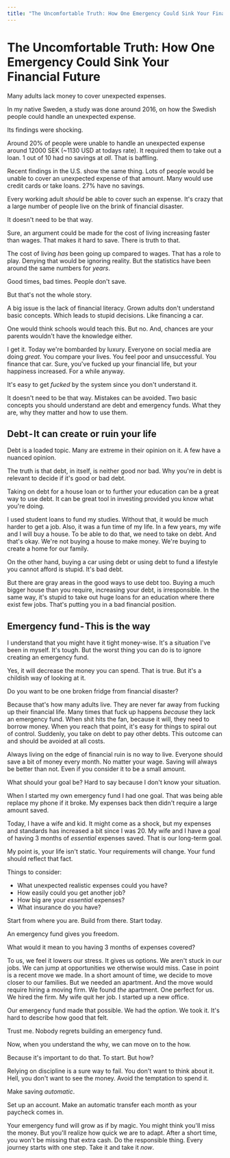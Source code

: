 ```yaml
---
title: "The Uncomfortable Truth: How One Emergency Could Sink Your Financial Future"
---
```


# The Uncomfortable Truth: How One Emergency Could Sink Your Financial Future

Many adults lack money to cover unexpected expenses.

In my native Sweden, a study was done around 2016, on how the Swedish people could handle an unexpected expense.

Its findings were shocking.

Around 20% of people were unable to handle an unexpected expense around 12000 SEK (~1130 USD at todays rate). It required them to take out a loan. 1 out of 10 had no savings at *all*. That is baffling.

Recent findings in the U.S. show the same thing. Lots of people would be unable to cover an unexpected expense of that amount. Many would use credit cards or take loans. 27% have no savings.

Every working adult *should* be able to cover such an expense. It's crazy that a large number of people live on the brink of financial disaster.

It doesn't need to be that way.

Sure, an argument could be made for the cost of living increasing faster than wages. That makes it hard to save. There is truth to that.

The cost of living *has* been going up compared to wages. That has a role to play. Denying that would be ignoring reality. But the statistics have been around the same numbers for *years*.

Good times, bad times. People don't save.

But that's not the whole story.

A big issue is the lack of financial literacy. Grown adults don't understand basic concepts. Which leads to stupid decisions. Like financing a car.

One would think schools would teach this. But no. And, chances are your parents wouldn't have the knowledge either.

I get it. Today we're bombarded by luxury. Everyone on social media are doing *great*. You compare your lives. You feel poor and unsuccessful. You finance that car. Sure, you've fucked up your financial life, but your happiness increased. For a while anyway.

It's easy to get *fucked* by the system since you don't understand it.

It doesn't need to be that way. Mistakes can be avoided. Two basic concepts you should understand are debt and emergency funds. What they are, why they matter and how to use them.

## Debt - It can create or ruin your life
Debt is a loaded topic. Many are extreme in their opinion on it. A few have a nuanced opinion.

The truth is that debt, in itself, is neither good nor bad.
Why you're in debt is relevant to decide if it's good or bad debt.

Taking on debt for a house loan or to further your education can be a great way to use debt. It can be great tool in investing provided you know what you're doing.

I used student loans to fund my studies. Without that, it would be much harder to get a job. Also, it was a fun time of my life. In a few years, my wife and I will buy a house. To be able to do that, we need to take on debt. And that's okay. We're not buying a house to make money. We're buying to create a home for our family.

On the other hand, buying a car using debt or using debt to fund a lifestyle you cannot afford is stupid. It's bad debt.

But there are gray areas in the good ways to use debt too. Buying a much bigger house than you require, increasing your debt, is irresponsible. In the same way, it's stupid to take out huge loans for an education where there exist few jobs. That's putting you in a bad financial position.

## Emergency fund - This is the way
I understand that you might have it tight money-wise. It's a situation I've been in myself. It's tough. But the worst thing you can do is to ignore creating an emergency fund.

Yes, it will decrease the money you can spend. That is true. But it's a childish way of looking at it.

Do you want to be one broken fridge from financial disaster?

Because that's how many adults live. They are never far away from fucking up their financial life. Many times that fuck up happens *because* they lack an emergency fund. When shit hits the fan, because it will, they need to borrow money. When you reach that point, it's easy for things to spiral out of control. Suddenly, you take on debt to pay other debts. This outcome can and should be avoided at all costs.

Always living on the edge of financial ruin is no way to live.
Everyone should save a bit of money every month. No matter your wage. Saving will always be better than not. Even if you consider it to be a small amount.

What should your goal be? Hard to say because I don't know your situation.

When I started my own emergency fund I had one goal. That was being able replace my phone if it broke. My expenses back then didn't require a large amount saved.

Today, I have a wife and kid. It might come as a shock, but my expenses and standards has increased a bit since I was 20.
My wife and I have a goal of having 3 months of *essential* expenses saved. That is our long-term goal.

My point is, your life isn't static. Your requirements will change. Your fund should reflect that fact.

Things to consider:
* What unexpected realistic expenses could you have?
* How easily could you get another job?
* How big are your *essential* expenses?
* What insurance do you have?

Start from where you are. Build from there. Start today.

An emergency fund gives you freedom.

What would it mean to you having 3 months of expenses covered?

To us, we feel it lowers our stress. It gives us options. We aren't stuck in our jobs. We can jump at opportunities we otherwise would miss. Case in point is a recent move we made. In a short amount of time, we decide to move closer to our families. But we needed an apartment. And the move would require hiring a moving firm. We found *the* apartment. One perfect for us. We hired the firm. My wife quit her job. I started up a new office.

Our emergency fund made that possible. We had the *option*. We took it. It's hard to describe how good that felt.

Trust me. Nobody regrets building an emergency fund.

Now, when you understand the why, we can move on to the how.

Because it's important to do that. To start. But how?

Relying on discipline is a sure way to fail. You don't want to think about it. Hell, you don't want to see the money. Avoid the temptation to spend it.

Make saving *automatic*.

Set up an account. Make an automatic transfer each month as your paycheck comes in.

Your emergency fund will grow as if by magic. You might think you'll miss the money. But you'll realize how quick we are to adapt. After a short time, you won't be missing that extra cash.
Do the responsible thing. Every journey starts with one step. Take it and take it *now*.
